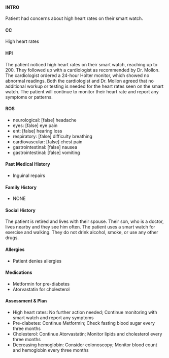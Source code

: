 #### INTRO 
Patient had concerns about high heart rates on their smart watch. 

#### CC 
High heart rates 

#### HPI 
The patient noticed high heart rates on their smart watch, reaching up to 200. They followed up with a cardiologist as recommended by Dr. Mollon. The cardiologist ordered a 24-hour Holter monitor, which showed no abnormal readings. Both the cardiologist and Dr. Mollon agreed that no additional workup or testing is needed for the heart rates seen on the smart watch. The patient will continue to monitor their heart rate and report any symptoms or patterns.

#### ROS 
- neurological: [false] headache 
- eyes: [false] eye pain 
- ent: [false] hearing loss 
- respiratory: [false] difficulty breathing 
- cardiovascular: [false] chest pain 
- gastrointestinal: [false] nausea 
- gastrointestinal: [false] vomiting 

#### Past Medical History 
- Inguinal repairs

#### Family History 
- NONE

#### Social History 
The patient is retired and lives with their spouse. Their son, who is a doctor, lives nearby and they see him often. The patient uses a smart watch for exercise and walking. They do not drink alcohol, smoke, or use any other drugs.

#### Allergies 
- Patient denies allergies

#### Medications 
- Metformin for pre-diabetes
- Atorvastatin for cholesterol

#### Assessment & Plan 
- High heart rates: No further action needed; Continue monitoring with smart watch and report any symptoms
- Pre-diabetes: Continue Metformin; Check fasting blood sugar every three months
- Cholesterol: Continue Atorvastatin; Monitor lipids and cholesterol every three months
- Decreasing hemoglobin: Consider colonoscopy; Monitor blood count and hemoglobin every three months

